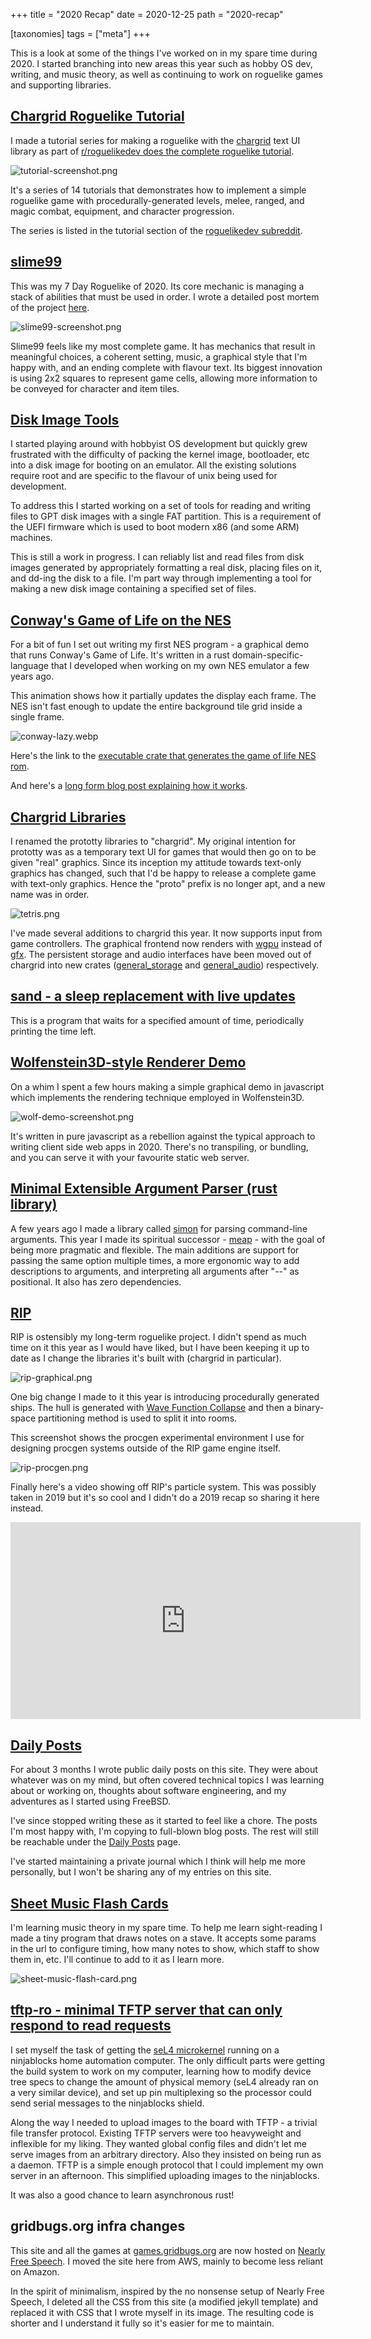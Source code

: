 +++
title = "2020 Recap"
date = 2020-12-25
path = "2020-recap"

[taxonomies]
tags = ["meta"]
+++

This is a look at some of the things I've worked on in my spare time
during 2020. I started branching into new areas this year such as
hobby OS dev, writing, and music theory, as well as continuing to work
on roguelike games and supporting libraries.

<!-- more -->

## [Chargrid Roguelike Tutorial](@/roguelike-tutorial-2020/_index.md)

I made a tutorial series for making a roguelike with the
[chargrid](https://github.com/gridbugs/chargrid) text UI library
as part of [r/roguelikedev does the complete roguelike tutorial](https://old.reddit.com/r/roguelikedev/wiki/python_tutorial_series).

![tutorial-screenshot.png](tutorial-screenshot.png)

It's a series of 14 tutorials that demonstrates how to implement
a simple roguelike game with procedurally-generated levels,
melee, ranged, and magic combat, equipment, and character progression.

The series is listed in the tutorial section of the [roguelikedev subreddit](https://old.reddit.com/r/roguelikedev/).

## [slime99](https://gridbugs.itch.io/slime99)

This was my 7 Day Roguelike of 2020.
Its core mechanic is managing a stack of abilities that must be used in order.
I wrote a detailed post mortem of the project [here](@/projects/slime99/index.md).

![slime99-screenshot.png](slime99-screenshot.png)

Slime99 feels like my most complete game. It has mechanics that result in meaningful choices,
a coherent setting, music, a graphical style that I'm happy with, and an ending complete with
flavour text. Its biggest innovation is using 2x2 squares to represent game cells, allowing
more information to be conveyed for character and item tiles.

## [Disk Image Tools](https://github.com/gridbugs/gpt-fat-disk-image)

I started playing around with hobbyist OS development but quickly grew frustrated with
the difficulty of packing the kernel image, bootloader, etc into a disk image for booting
on an emulator. All the existing solutions require root and are specific to the flavour of
unix being used for development.

To address this I started working on a set of tools for reading and writing files to
GPT disk images with a single FAT partition. This is a requirement of the UEFI firmware
which is used to boot modern x86 (and some ARM) machines.

This is still a work in progress. I can reliably list and read files from disk images generated
by appropriately formatting a real disk, placing files on it, and dd-ing the disk to a file.
I'm part way through implementing a tool for making a new disk image containing a specified set
of files.

## [Conway's Game of Life on the NES](@/blog/conways-game-of-life-on-the-nes-in-rust/index.md)

For a bit of fun I set out writing my first NES program - a graphical demo that runs Conway's Game of Life.
It's written in a rust domain-specific-language that I developed when working on my own NES emulator a few years ago.

This animation shows how it partially updates the display each frame. The NES isn't fast enough to update the entire
background tile grid inside a single frame.

![conway-lazy.webp](conway-lazy.webp)

Here's the link to the [executable crate that generates the game of life NES rom](https://crates.io/crates/conway-nes).

And here's a
[long form blog post explaining how it works](@/blog/conways-game-of-life-on-the-nes-in-rust/index.md).

## [Chargrid Libraries](https://github.com/gridbugs/chargrid)

I renamed the prototty libraries to "chargrid".
My original intention for prototty was as a temporary text UI for games that would then
go on to be given "real" graphics.
Since its inception my attitude towards text-only graphics has changed, such that
I'd be happy to release a complete game with text-only graphics.
Hence the "proto" prefix is no longer apt, and a new name was in order.

![tetris.png](tetris.png)

I've made several additions to chargrid this year. It now supports input from game controllers.
The graphical frontend now renders with [wgpu](https://github.com/gfx-rs/wgpu) instead of
[gfx](https://github.com/gfx-rs/gfx). The persistent storage and audio interfaces have been moved
out of chargrid into new crates ([general_storage](https://crates.io/crates/general_storage)
and [general_audio](https://crates.io/crates/general_audio))
respectively.

## [sand - a sleep replacement with live updates](https://crates.io/crates/sand)

This is a program that waits for a specified amount of time, periodically printing the time left.

## [Wolfenstein3D-style Renderer Demo](https://gridbugs.github.io/small-wolf/)

On a whim I spent a few hours making a simple graphical demo in javascript which implements
the rendering technique employed in Wolfenstein3D.

![wolf-demo-screenshot.png](wolf-demo-screenshot.png)

It's written in pure javascript as a rebellion against the typical approach to writing
client side web apps in 2020. There's no transpiling, or bundling, and you can serve it
with your favourite static web server.

## [Minimal Extensible Argument Parser (rust library)](https://crates.io/crates/meap)

A few years ago I made a library called [simon](https://crates.io/crates/simon) for parsing
command-line arguments. This year I made its spiritual successor - [meap](https://crates.io/crates/meap) -
with the goal of being more pragmatic and flexible. The main additions are support for passing the same
option multiple times, a more ergonomic way to add descriptions to arguments, and interpreting all
arguments after "--" as positional. It also has zero dependencies.

## [RIP](https://github.com/gridbugs/rip)

RIP is ostensibly my long-term roguelike project.
I didn't spend as much time on it this year as I would have liked, but I have been keeping it up
to date as I change the libraries it's built with (chargrid in particular).

![rip-graphical.png](rip-graphical.png)

One big change I made to it this year is introducing procedurally generated ships.
The hull is generated with [Wave Function Collapse](https://crates.io/crates/wfc)
and then a binary-space partitioning method is used to split it into rooms.

This screenshot shows the procgen experimental environment I use for designing procgen systems
outside of the RIP game engine itself.

![rip-procgen.png](rip-procgen.png)

Finally here's a video showing off RIP's particle system. This was possibly taken in 2019 but it's
so cool and I didn't do a 2019 recap so sharing it here instead.

<iframe width="560" height="315" src="https://www.youtube.com/embed/YPzo-MnZ8eE" frameborder="0" allow="accelerometer; autoplay; clipboard-write; encrypted-media; gyroscope; picture-in-picture" allowfullscreen></iframe>

## [Daily Posts](@/daily/_index.md)

For about 3 months I wrote public daily posts on this site.
They were about whatever was on my mind, but often covered technical topics I was learning about or working on,
thoughts about software engineering, and my adventures as I started using FreeBSD.

I've since stopped writing these as it started to feel like a chore.
The posts I'm most happy with, I'm copying to full-blown blog posts.
The rest will still be reachable under the [Daily Posts](@/daily/_index.md)
page.

I've started maintaining a private journal which I think will help me more personally, but I won't be sharing
any of my entries on this site.

## [Sheet Music Flash Cards](https://gridbugs.github.io/sheet-music-flash-cards/?treble&time=2000)

I'm learning music theory in my spare time.
To help me learn sight-reading I made a tiny program that draws notes on a stave.
It accepts some params in the url to configure timing, how many notes to show, which staff
to show them in, etc.
I'll continue to add to it as I learn more.

![sheet-music-flash-card.png](sheet-music-flash-card.png)

## [tftp-ro - minimal TFTP server that can only respond to read requests](https://crates.io/crates/tftp-ro)

I set myself the task of getting the [seL4 microkernel](https://sel4.systems/) running on a ninjablocks home
automation computer. The only difficult parts were getting the build system to work on my computer,
learning how to modify device tree specs to change the amount of physical memory (seL4 already ran on a very similar device),
and set up pin multiplexing so the processor could send serial messages to the ninjablocks shield.

Along the way I needed to upload images to the board with TFTP - a trivial file transfer protocol.
Existing TFTP servers were too heavyweight and inflexible for my liking. They wanted global config files and didn't let
me serve images from an arbitrary directory. Also they insisted on being run as a daemon.
TFTP is a simple enough protocol that I could implement my own server in an afternoon.
This simplified uploading images to the ninjablocks.

It was also a good chance to learn asynchronous rust!

## gridbugs.org infra changes

This site and all the games at [games.gridbugs.org](https://games.gridbugs.org) are now hosted
on [Nearly Free Speech](https://www.nearlyfreespeech.net/).
I moved the site here from AWS, mainly to become less reliant on Amazon.

In the spirit of minimalism, inspired by the no nonsense setup of Nearly Free Speech, I deleted all the
CSS from this site (a modified jekyll template) and replaced it with CSS that I wrote myself in its image.
The resulting code is shorter and I understand it fully so it's easier for me to maintain.
